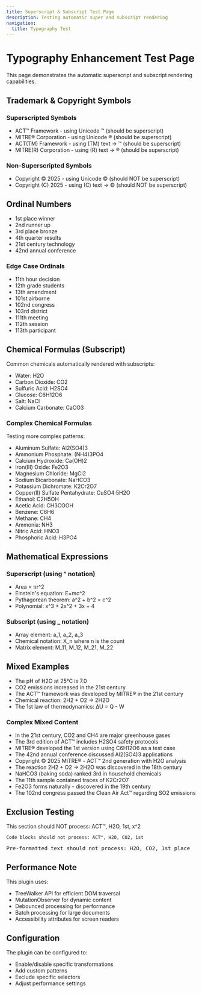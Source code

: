 ```yaml
---
title: Superscript & Subscript Test Page
description: Testing automatic super and subscript rendering
navigation:
  title: Typography Test
---
```


# Typography Enhancement Test Page

This page demonstrates the automatic superscript and subscript rendering capabilities.

## Trademark & Copyright Symbols

### Superscripted Symbols

- ACT™ Framework - using Unicode ™ (should be superscript)
- MITRE® Corporation - using Unicode ® (should be superscript)
- ACT(TM) Framework - using (TM) text → ™ (should be superscript)
- MITRE(R) Corporation - using (R) text → ® (should be superscript)

### Non-Superscripted Symbols

- Copyright © 2025 - using Unicode © (should NOT be superscript)
- Copyright (C) 2025 - using (C) text → © (should NOT be superscript)

## Ordinal Numbers

- 1st place winner
- 2nd runner up
- 3rd place bronze
- 4th quarter results
- 21st century technology
- 42nd annual conference

### Edge Case Ordinals

- 11th hour decision
- 12th grade students
- 13th amendment
- 101st airborne
- 102nd congress
- 103rd district
- 111th meeting
- 112th session
- 113th participant

## Chemical Formulas (Subscript)

Common chemicals automatically rendered with subscripts:

- Water: H2O
- Carbon Dioxide: CO2
- Sulfuric Acid: H2SO4
- Glucose: C6H12O6
- Salt: NaCl
- Calcium Carbonate: CaCO3

### Complex Chemical Formulas

Testing more complex patterns:

- Aluminum Sulfate: Al2(SO4)3
- Ammonium Phosphate: (NH4)3PO4
- Calcium Hydroxide: Ca(OH)2
- Iron(III) Oxide: Fe2O3
- Magnesium Chloride: MgCl2
- Sodium Bicarbonate: NaHCO3
- Potassium Dichromate: K2Cr2O7
- Copper(II) Sulfate Pentahydrate: CuSO4·5H2O
- Ethanol: C2H5OH
- Acetic Acid: CH3COOH
- Benzene: C6H6
- Methane: CH4
- Ammonia: NH3
- Nitric Acid: HNO3
- Phosphoric Acid: H3PO4

## Mathematical Expressions

### Superscript (using ^ notation)

- Area = πr^2
- Einstein's equation: E=mc^2
- Pythagorean theorem: a^2 + b^2 = c^2
- Polynomial: x^3 + 2x^2 + 3x + 4

### Subscript (using \_ notation)

- Array element: a_1, a_2, a_3
- Chemical notation: X_n where n is the count
- Matrix element: M_11, M_12, M_21, M_22

## Mixed Examples

- The pH of H2O at 25°C is 7.0
- CO2 emissions increased in the 21st century
- The ACT™ framework was developed by MITRE® in the 21st century
- Chemical reaction: 2H2 + O2 → 2H2O
- The 1st law of thermodynamics: ΔU = Q - W

### Complex Mixed Content

- In the 21st century, CO2 and CH4 are major greenhouse gases
- The 3rd edition of ACT™ includes H2SO4 safety protocols
- MITRE® developed the 1st version using C6H12O6 as a test case
- The 42nd annual conference discussed Al2(SO4)3 applications
- Copyright © 2025 MITRE® - ACT™ 2nd generation with H2O analysis
- The reaction 2H2 + O2 → 2H2O was discovered in the 18th century
- NaHCO3 (baking soda) ranked 3rd in household chemicals
- The 11th sample contained traces of K2Cr2O7
- Fe2O3 forms naturally - discovered in the 19th century
- The 102nd congress passed the Clean Air Act™ regarding SO2 emissions

## Exclusion Testing

<div data-no-superscript>
This section should NOT process: ACT™, H2O, 1st, x^2
</div>

```
Code blocks should not process: ACT™, H2O, CO2, 1st
```

<pre>
Pre-formatted text should not process: H2O, CO2, 1st place
</pre>

## Performance Note

This plugin uses:

- TreeWalker API for efficient DOM traversal
- MutationObserver for dynamic content
- Debounced processing for performance
- Batch processing for large documents
- Accessibility attributes for screen readers

## Configuration

The plugin can be configured to:

- Enable/disable specific transformations
- Add custom patterns
- Exclude specific selectors
- Adjust performance settings
